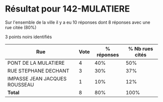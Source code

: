 # Résultat pour 142-MULATIERE

Sur l'ensemble de la ville il y a eu 10 réponses dont 8 réponses avec une rue citée (80%)

3 points noirs identifiés

| Rue | Vote | % réponses | % Nb rues cités|
|-----|------|------------|----------------|
| PONT DE LA MULATIERE | 4 | 40% | 50%|
| RUE STEPHANE DECHANT | 3 | 30% | 37%|
| IMPASSE JEAN JACQUES ROUSSEAU | 1 | 10% | 12%|
| **Total** | 8 | 80% | 100%|
